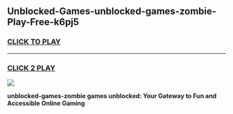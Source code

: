 
## Unblocked-Games-unblocked-games-zombie-Play-Free-k6pj5
<h3>
<a href="https://premium76.site?title=unblocked-games-zombie&ref=17A">CLICK TO PLAY</a></h3>
<hr>

<h3>
<a href="https://premium76.site?title=unblocked-games-zombie&ref=17A">CLICK 2 PLAY</a>
  
</h3>

<a href="https://premium76.site?title=unblocked-games-zombie&ref=17A"><img src="https://clearcache.store/games.png"></a>


**unblocked-games-zombie games unblocked: Your Gateway to Fun and Accessible Online Gaming**

